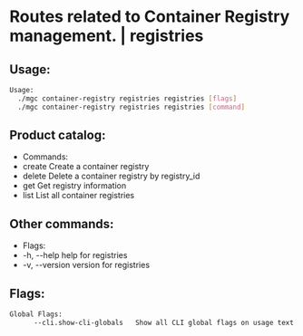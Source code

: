# Routes related to Container Registry management. | registries

## Usage:
```bash
Usage:
  ./mgc container-registry registries registries [flags]
  ./mgc container-registry registries registries [command]
```

## Product catalog:
- Commands:
- create      Create a container registry
- delete      Delete a container registry by registry_id
- get         Get registry information
- list        List all container registries

## Other commands:
- Flags:
- -h, --help      help for registries
- -v, --version   version for registries

## Flags:
```bash
Global Flags:
      --cli.show-cli-globals   Show all CLI global flags on usage text
```

